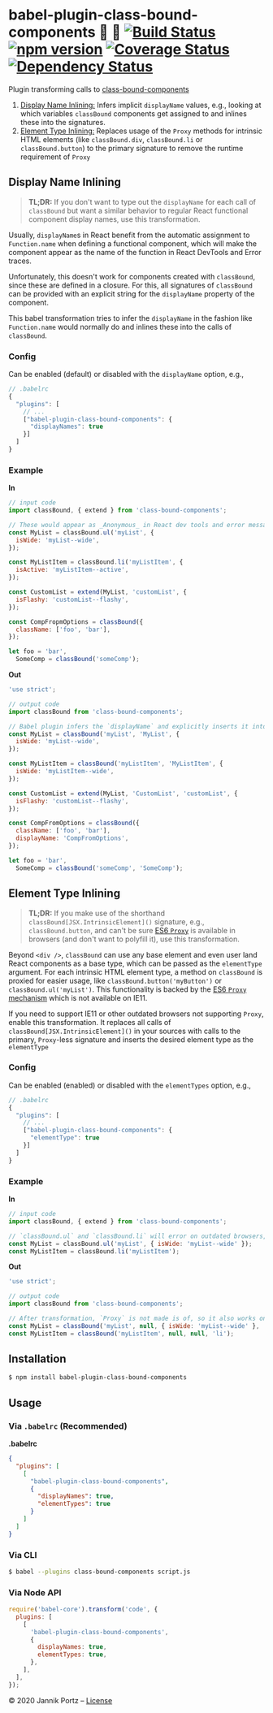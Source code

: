 # babel-plugin-class-bound-components 👄 🔌 [![Build Status](https://travis-ci.com/janizde/babel-plugin-class-bound-components.svg?branch=master)](https://travis-ci.com/janizde/babel-plugin-class-bound-components) [![npm version](https://badge.fury.io/js/babel-plugin-class-bound-components.svg)](https://badge.fury.io/js/babel-plugin-class-bound-components) [![Coverage Status](https://coveralls.io/repos/github/janizde/babel-plugin-class-bound-components/badge.svg?branch=master)](https://coveralls.io/github/janizde/babel-plugin-class-bound-components?branch=master) [![Dependency Status](https://david-dm.org/janizde/babel-plugin-class-bound-components.svg)](https://david-dm.org/janizde/babel-plugin-class-bound-components)

Plugin transforming calls to [class-bound-components](https://github.com/janizde/class-bound-components)

1. [Display Name Inlining:](#display-name-inlining) Infers implicit `displayName` values, e.g., looking at which variables `classBound` components get assigned to and inlines these into the signatures.
2. [Element Type Inlining:](#element-type-inlining) Replaces usage of the `Proxy` methods for intrinsic HTML elements (like `classBound.div`, `classBound.li` or `classBound.button`) to the primary signature to remove the runtime requirement of `Proxy`

## Display Name Inlining

> **TL;DR:** If you don't want to type out the `displayName` for each call of `classBound` but want a similar behavior to regular React functional component display names, use this transformation.

Usually, `displayName`s in React benefit from the automatic assignment to `Function.name` when defining a functional component, which will make the component appear as the name of the function in React DevTools and Error traces.

Unfortunately, this doesn't work for components created with `classBound`, since these are defined in a closure. For this, all signatures of `classBound` can be provided with an explicit string for the `displayName` property of the component.

This babel transformation tries to infer the `displayName` in the fashion like `Function.name` would normally do and inlines these into the calls of `classBound`.

### Config

Can be enabled (default) or disabled with the `displayName` option, e.g.,

```js
// .babelrc
{
  "plugins": [
    // ...
    ["babel-plugin-class-bound-components": {
      "displayNames": true
    }]
  ]
}
```

### Example

**In**

```js
// input code
import classBound, { extend } from 'class-bound-components';

// These would appear as _Anonymous_ in React dev tools and error messages, since no explicit `displayName` argument is passed
const MyList = classBound.ul('myList', {
  isWide: 'myList--wide',
});

const MyListItem = classBound.li('myListItem', {
  isActive: 'myListItem--active',
});

const CustomList = extend(MyList, 'customList', {
  isFlashy: 'customList--flashy',
});

const CompFropmOptions = classBound({
  className: ['foo', 'bar'],
});

let foo = 'bar',
  SomeComp = classBound('someComp');
```

**Out**

```js
'use strict';

// output code
import classBound from 'class-bound-components';

// Babel plugin infers the `displayName` and explicitly inserts it into the signatures
const MyList = classBound('myList', 'MyList', {
  isWide: 'myList--wide',
});

const MyListItem = classBound('myListItem', 'MyListItem', {
  isWide: 'myListItem--wide',
});

const CustomList = extend(MyList, 'CustomList', 'customList', {
  isFlashy: 'customList--flashy',
});

const CompFromOptions = classBound({
  className: ['foo', 'bar'],
  displayName: 'CompFromOptions',
});

let foo = 'bar',
  SomeComp = classBound('someComp', 'SomeComp');
```

## Element Type Inlining

> **TL;DR:** If you make use of the shorthand `classBound[JSX.IntrinsicElement]()` signature, e.g., `classBound.button`, and can't be sure [ES6 `Proxy`](https://developer.mozilla.org/en-US/docs/Web/JavaScript/Reference/Global_Objects/Proxy) is available in browsers (and don't want to polyfill it), use this transformation.

Beyond `<div />`, `classBound` can use any base element and even user land React components as a base type, which can be passed as the `elementType` argument. For each intrinsic HTML element type, a method on `classBound` is proxied for easier usage, like `classBound.button('myButton')` or `classBound.ul('myList')`. This functionality is backed by the [ES6 `Proxy` mechanism](https://developer.mozilla.org/en-US/docs/Web/JavaScript/Reference/Global_Objects/Proxy) which is not available on IE11.

If you need to support IE11 or other outdated browsers not supporting `Proxy`, enable this transformation. It replaces all calls of `classBound[JSX.IntrinsicElement]()` in your sources with calls to the primary, `Proxy`-less signature and inserts the desired element type as the `elementType`

### Config

Can be enabled (enabled) or disabled with the `elementTypes` option, e.g.,

```js
// .babelrc
{
  "plugins": [
    // ...
    ["babel-plugin-class-bound-components": {
      "elementType": true
    }]
  ]
}
```

### Example

**In**

```js
// input code
import classBound, { extend } from 'class-bound-components';

// `classBound.ul` and `classBound.li` will error on outdated browsers, e.g., IE11
const MyList = classBound.ul('myList', { isWide: 'myList--wide' });
const MyListItem = classBound.li('myListItem');
```

**Out**

```js
'use strict';

// output code
import classBound from 'class-bound-components';

// After transformation, `Proxy` is not made is of, so it also works on older browsers
const MyList = classBound('myList', null, { isWide: 'myList--wide' }, 'ul');
const MyListItem = classBound('myListItem', null, null, 'li');
```

## Installation

```sh
$ npm install babel-plugin-class-bound-components
```

## Usage

### Via `.babelrc` (Recommended)

**.babelrc**

```json
{
  "plugins": [
    [
      "babel-plugin-class-bound-components",
      {
        "displayNames": true,
        "elementTypes": true
      }
    ]
  ]
}
```

### Via CLI

```sh
$ babel --plugins class-bound-components script.js
```

### Via Node API

```javascript
require('babel-core').transform('code', {
  plugins: [
    [
      'babel-plugin-class-bound-components',
      {
        displayNames: true,
        elementTypes: true,
      },
    ],
  ],
});
```

&copy; 2020 Jannik Portz – [License](./LICENSE)

